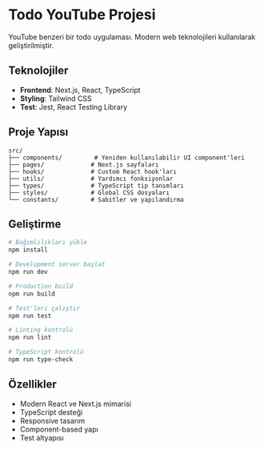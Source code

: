 # Todo YouTube Projesi

YouTube benzeri bir todo uygulaması. Modern web teknolojileri kullanılarak geliştirilmiştir.

## Teknolojiler

- **Frontend**: Next.js, React, TypeScript
- **Styling**: Tailwind CSS
- **Test**: Jest, React Testing Library

## Proje Yapısı

```
src/
├── components/         # Yeniden kullanılabilir UI component'leri
├── pages/             # Next.js sayfaları
├── hooks/             # Custom React hook'ları
├── utils/             # Yardımcı fonksiyonlar
├── types/             # TypeScript tip tanımları
├── styles/            # Global CSS dosyaları
└── constants/         # Sabitler ve yapılandırma
```

## Geliştirme

```bash
# Bağımlılıkları yükle
npm install

# Development server başlat
npm run dev

# Production build
npm run build

# Test'leri çalıştır
npm run test

# Linting kontrolü
npm run lint

# TypeScript kontrolü
npm run type-check
```

## Özellikler

- Modern React ve Next.js mimarisi
- TypeScript desteği
- Responsive tasarım
- Component-based yapı
- Test altyapısı